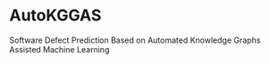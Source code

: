 # AutoKGGAS
Software Defect Prediction Based on Automated Knowledge Graphs Assisted  Machine Learning
